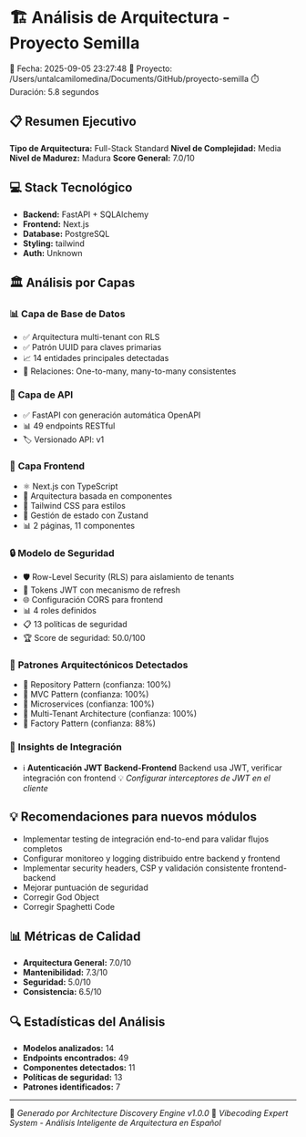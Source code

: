 🏗️ **Análisis de Arquitectura - Proyecto Semilla**
=======================================================

📅 Fecha: 2025-09-05 23:27:48
📁 Proyecto: /Users/untalcamilomedina/Documents/GitHub/proyecto-semilla
⏱️  Duración: 5.8 segundos

## 📋 Resumen Ejecutivo

**Tipo de Arquitectura:** Full-Stack Standard
**Nivel de Complejidad:** Media
**Nivel de Madurez:** Madura
**Score General:** 7.0/10

## 💻 Stack Tecnológico

- **Backend:** FastAPI + SQLAlchemy
- **Frontend:** Next.js
- **Database:** PostgreSQL
- **Styling:** tailwind
- **Auth:** Unknown

## 🏛️ Análisis por Capas

### 📊 **Capa de Base de Datos**
- ✅ Arquitectura multi-tenant con RLS
- ✅ Patrón UUID para claves primarias
- 📈 14 entidades principales detectadas
- 🔗 Relaciones: One-to-many, many-to-many consistentes

### 🔌 **Capa de API**
- ✅ FastAPI con generación automática OpenAPI
- 📊 49 endpoints RESTful
- 🏷️  Versionado API: v1

### 🎨 **Capa Frontend**
- ⚛️ Next.js con TypeScript
- 🧱 Arquitectura basada en componentes
- 🎨 Tailwind CSS para estilos
- 🔄 Gestión de estado con Zustand
- 📊 2 páginas, 11 componentes

### 🔒 **Modelo de Seguridad**
- 🛡️  Row-Level Security (RLS) para aislamiento de tenants
- 🎫 Tokens JWT con mecanismo de refresh
- 🌐 Configuración CORS para frontend
- 📊 4 roles definidos
- 📋 13 políticas de seguridad
- 🏆 Score de seguridad: 50.0/100

### 🧠 **Patrones Arquitectónicos Detectados**
- 🎯 Repository Pattern (confianza: 100%)
- 🎯 MVC Pattern (confianza: 100%)
- 🎯 Microservices (confianza: 100%)
- 🎯 Multi-Tenant Architecture (confianza: 100%)
- 🎯 Factory Pattern (confianza: 88%)

### 🔗 **Insights de Integración**
- ℹ️ **Autenticación JWT Backend-Frontend**
  Backend usa JWT, verificar integración con frontend
  💡 *Configurar interceptores de JWT en el cliente*

## 💡 **Recomendaciones para nuevos módulos**
- Implementar testing de integración end-to-end para validar flujos completos
- Configurar monitoreo y logging distribuido entre backend y frontend
- Implementar security headers, CSP y validación consistente frontend-backend
- Mejorar puntuación de seguridad
- Corregir God Object
- Corregir Spaghetti Code

## 📊 **Métricas de Calidad**

- **Arquitectura General:** 7.0/10
- **Mantenibilidad:** 7.3/10
- **Seguridad:** 5.0/10
- **Consistencia:** 6.5/10

## 🔍 **Estadísticas del Análisis**

- **Modelos analizados:** 14
- **Endpoints encontrados:** 49
- **Componentes detectados:** 11
- **Políticas de seguridad:** 13
- **Patrones identificados:** 7

---
🤖 *Generado por Architecture Discovery Engine v1.0.0*
🧠 *Vibecoding Expert System - Análisis Inteligente de Arquitectura en Español*